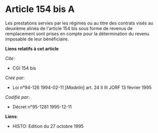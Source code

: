 # Article 154 bis A

Les prestations servies par les régimes ou au titre des contrats visés au deuxième alinéa de l'article 154 bis sous forme de
revenus de remplacement sont prises en compte pour la détermination du revenu imposable de leur bénéficiaire.

**Liens relatifs à cet article**

_Cite_:

  - CGI 154 bis

_Créé par_:

  - Loi n°94-126 1994-02-11 [*Madelin*] art. 24 II III JORF 13 février 1995

_Codifié par_:

  - Décret n°95-1281 1995-12-11

**Liens**:

  - HISTO: Edition du 27 octobre 1995
